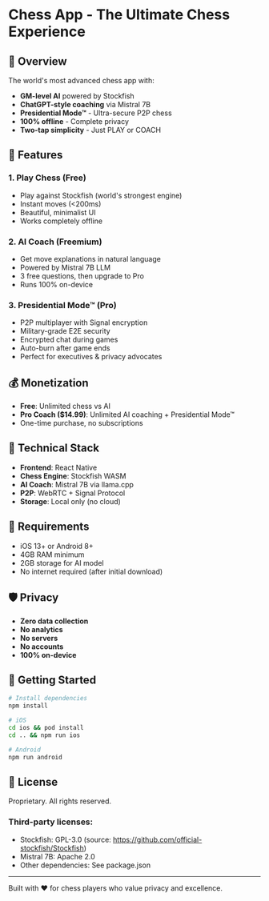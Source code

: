 # Chess App - The Ultimate Chess Experience

## 🚀 Overview

The world's most advanced chess app with:
- **GM-level AI** powered by Stockfish
- **ChatGPT-style coaching** via Mistral 7B
- **Presidential Mode™** - Ultra-secure P2P chess
- **100% offline** - Complete privacy
- **Two-tap simplicity** - Just PLAY or COACH

## 🎯 Features

### 1. Play Chess (Free)
- Play against Stockfish (world's strongest engine)
- Instant moves (<200ms)
- Beautiful, minimalist UI
- Works completely offline

### 2. AI Coach (Freemium)
- Get move explanations in natural language
- Powered by Mistral 7B LLM
- 3 free questions, then upgrade to Pro
- Runs 100% on-device

### 3. Presidential Mode™ (Pro)
- P2P multiplayer with Signal encryption
- Military-grade E2E security
- Encrypted chat during games
- Auto-burn after game ends
- Perfect for executives & privacy advocates

## 💰 Monetization

- **Free**: Unlimited chess vs AI
- **Pro Coach ($14.99)**: Unlimited AI coaching + Presidential Mode™
- One-time purchase, no subscriptions

## 🔧 Technical Stack

- **Frontend**: React Native
- **Chess Engine**: Stockfish WASM
- **AI Coach**: Mistral 7B via llama.cpp
- **P2P**: WebRTC + Signal Protocol
- **Storage**: Local only (no cloud)

## 📱 Requirements

- iOS 13+ or Android 8+
- 4GB RAM minimum
- 2GB storage for AI model
- No internet required (after initial download)

## 🛡️ Privacy

- **Zero data collection**
- **No analytics**
- **No servers**
- **No accounts**
- **100% on-device**

## 🚀 Getting Started

```bash
# Install dependencies
npm install

# iOS
cd ios && pod install
cd .. && npm run ios

# Android
npm run android
```

## 📄 License

Proprietary. All rights reserved.

### Third-party licenses:
- Stockfish: GPL-3.0 (source: https://github.com/official-stockfish/Stockfish)
- Mistral 7B: Apache 2.0
- Other dependencies: See package.json

---

Built with ❤️ for chess players who value privacy and excellence.